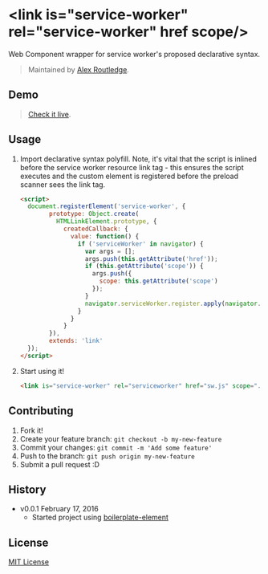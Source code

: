 # &lt;link is="service-worker" rel="service-worker" href scope/&gt;

Web Component wrapper for service worker's proposed declarative syntax.

> Maintained by [Alex Routledge](https://github.com/alexroutledge).

## Demo

> [Check it live](https://alexroutledge.github.io/serviceworker/index.html).

## Usage

1. Import declarative syntax polyfill. Note, it's vital that the script is inlined before the service worker resource link tag - this ensures the script executes and the custom element is registered before the preload scanner sees the link tag.

	```html
	<script>
	  document.registerElement('service-worker', {
    	    prototype: Object.create(
      	      HTMLLinkElement.prototype, {
                createdCallback: {
                  value: function() {
                    if ('serviceWorker' in navigator) {
                      var args = [];
					  args.push(this.getAttribute('href'));
					  if (this.getAttribute('scope')) {
						args.push({
						  scope: this.getAttribute('scope')
						});
					  }
					  navigator.serviceWorker.register.apply(navigator.serviceWorker, args);
                    }
                  }
                }
            }),
            extends: 'link'
  	  });
    </script>
	```

2. Start using it!

	```html
	<link is="service-worker" rel="serviceworker" href="sw.js" scope="./"/>
	```

## Contributing

1. Fork it!
2. Create your feature branch: `git checkout -b my-new-feature`
3. Commit your changes: `git commit -m 'Add some feature'`
4. Push to the branch: `git push origin my-new-feature`
5. Submit a pull request :D

## History

* v0.0.1 February 17, 2016
	* Started project using [boilerplate-element](https://github.com/customelements/boilerplate-element)

## License

[MIT License](http://opensource.org/licenses/MIT)
